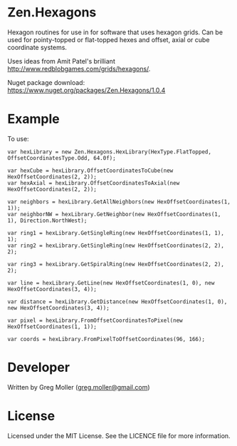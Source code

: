 # Zen.Hexagons

Hexagon routines for use in for software that uses hexagon grids.
Can be used for pointy-topped or flat-topped hexes and offset, axial or cube coordinate systems.

Uses ideas from Amit Patel's brilliant http://www.redblobgames.com/grids/hexagons/.

Nuget package download: https://www.nuget.org/packages/Zen.Hexagons/1.0.4

# Example
To use:

    var hexLibrary = new Zen.Hexagons.HexLibrary(HexType.FlatTopped, OffsetCoordinatesType.Odd, 64.0f);
    
    var hexCube = hexLibrary.OffsetCoordinatesToCube(new HexOffsetCoordinates(2, 2));
    var hexAxial = hexLibrary.OffsetCoordinatesToAxial(new HexOffsetCoordinates(2, 2));
    
    var neighbors = hexLibrary.GetAllNeighbors(new HexOffsetCoordinates(1, 1));
    var neighborNW = hexLibrary.GetNeighbor(new HexOffsetCoordinates(1, 1), Direction.NorthWest);
    
    var ring1 = hexLibrary.GetSingleRing(new HexOffsetCoordinates(1, 1), 1);
    var ring2 = hexLibrary.GetSingleRing(new HexOffsetCoordinates(2, 2), 2);
    
    var ring3 = hexLibrary.GetSpiralRing(new HexOffsetCoordinates(2, 2), 2);
    
    var line = hexLibrary.GetLine(new HexOffsetCoordinates(1, 0), new HexOffsetCoordinates(3, 4));
    
    var distance = hexLibrary.GetDistance(new HexOffsetCoordinates(1, 0), new HexOffsetCoordinates(3, 4));
    
    var pixel = hexLibrary.FromOffsetCoordinatesToPixel(new HexOffsetCoordinates(1, 1));
    
    var coords = hexLibrary.FromPixelToOffsetCoordinates(96, 166);
    
# Developer
Written by Greg Moller (greg.moller@gmail.com)

# License
Licensed under the MIT License. See the LICENCE file for more information.
